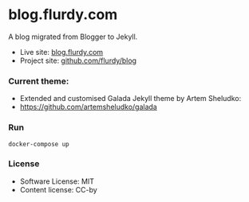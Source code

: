 # blog.flurdy.com

A blog migrated from Blogger to Jekyll.

* Live site: [blog.flurdy.com](https://blog.flurdy.com)
* Project site: [github.com/flurdy/blog](https://github.com/flurdy/blog)

### Current theme:
* Extended and customised Galada Jekyll theme by Artem Sheludko:
* https://github.com/artemsheludko/galada

### Run

```docker-compose up```


### License
* Software License: MIT
* Content license: CC-by
